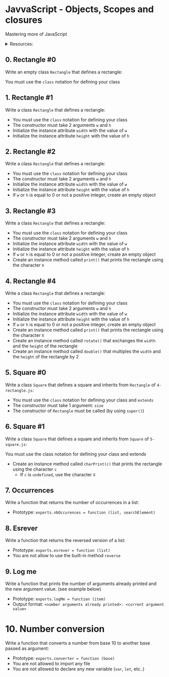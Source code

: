 # JavvaScript - Objects, Scopes and closures

Mastering more of JavaScript

<details>

<summary>Resources:</summary>
* [JavaScript Objects basics](https://developer.mozilla.org/en-US/docs/Learn/JavaScript/Objects/Basics)
* [Object-oriented JavaScript](https://developer.mozilla.org/en-US/docs/Learn/JavaScript/Objects/Classes_in_JavaScript)
* [Class - ES6](https://developer.mozilla.org/en-US/docs/Web/JavaScript/Reference/Classes)
* [super - ES6](https://developer.mozilla.org/en-US/docs/Web/JavaScript/Reference/Operators/super)
* [extends - ES6](developer.mozilla.org/en-US/docs/Web/JavaScript/Reference/Classes/extends)
* [Object prototypes](https://developer.mozilla.org/en-US/docs/Learn/JavaScript/Objects/Object_prototypes)
* [Inheritance in JavaScript](https://developer.mozilla.org/en-US/docs/Learn/JavaScript/Objects/Classes_in_JavaScript)
* [Closures](https://developer.mozilla.org/en-US/docs/Web/JavaScript/Closures)
* [this/self](https://alistapart.com/article/getoutbindingsituations/)
* [Modern JS](https://github.com/mbeaudru/modern-js-cheatsheet)

</details>

## 0. Rectangle #0

Write an empty class `Rectangle` that defines a rectangle:

You must use the `class` notation for defining your class

## 1. Rectangle #1

Write a class `Rectangle` that defines a rectangle:

* You must use the `class` notation for defining your class
* The constructor must take 2 arguments `w` and `h`
* Initialize the instance attribute `width` with the value of `w`
* Initialize the instance attribute `height` with the value of `h`

## 2. Rectangle #2

Write a class `Rectangle` that defines a rectangle:

* You must use the `class` notation for defining your class
* The constructor must take 2 arguments `w` and `h`
* Initialize the instance attribute `width` with the value of `w`
* Initialize the instance attribute `height` with the value of `h`
* If `w` or `h` is equal to 0 or not a positive integer, create an empty object

## 3. Rectangle #3

Write a class `Rectangle` that defines a rectangle:

* You must use the `class` notation for defining your class
* The constructor must take 2 arguments `w` and `h`
* Initialize the instance attribute `width` with the value of `w`
* Initialize the instance attribute `height` with the value of `h`
* If `w` or `h` is equal to 0 or not a positive integer, create an empty object
* Create an instance method called `print()` that prints the rectangle using the character `X`

## 4. Rectangle #4

Write a class `Rectangle` that defines a rectangle:

* You must use the `class` notation for defining your class
* The constructor must take 2 arguments `w` and `h`
* Initialize the instance attribute `width` with the value of `w`
* Initialize the instance attribute `height` with the value of `h`
* If `w` or `h` is equal to 0 or not a positive integer, create an empty object
* Create an instance method called `print()` that prints the rectangle using the character `X`
* Create an instance method called `rotate()` that exchanges the `width` and the `height` of the rectangle
* Create an instance method called `double()` that multiples the `width` and the `height` of the rectangle by 2

## 5. Square #0

Write a class `Square` that defines a square and inherits from `Rectangle` of `4-rectangle.js`:

* You must use the `class` notation for defining your class and `extends`
* The constructor must take 1 argument: `size`
* The constructor of `Rectangle` must be called (by using `super()`)

## 6. Square #1

Write a class `Square` that defines a square and inherits from `Square` of `5-square.js`:

You must use the class notation for defining your class and extends
* Create an instance method called `charPrint(c)` that prints the rectangle using the character `c`
	* If `c` is `undefined`, use the character `X`

## 7. Occurrences

Write a function that returns the number of occurrences in a list:

* Prototype: `exports.nbOccurences = function (list, searchElement)`

## 8. Esrever

Write a function that returns the reversed version of a list:

* Prototype: `exports.esrever = function (list)`
* You are not allow to use the built-in method `reverse`

## 9. Log me

Write a function that prints the number of arguments already printed and the new argument value. (see example below)

* Prototype: `exports.logMe = function (item)`
* Output format: `<number arguments already printed>: <current argument value>`

# 10. Number conversion

Write a function that converts a number from base 10 to another base passed as argument:

* Prototype: `exports.converter = function (base)`
* You are not allowed to import any file
* You are not allowed to declare any new variable (`var`, `let`, etc..)

